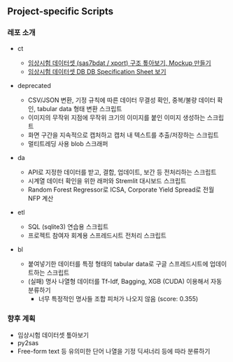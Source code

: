 ## Project-specific Scripts
### 레포 소개
* ct
   * [임상시험 데이터셋 (sas7bdat / xport) 구조 톺아보기, Mockup 만들기](https://github.com/yuninze/pub/blob/main/ct/dm.ipynb)
   * [임상시험 데이터셋 DB DB Specification Sheet 보기](https://github.com/yuninze/pub/blob/main/ct/dma.ipynb)

* deprecated
    * CSV/JSON 변환, 기정 규칙에 따른 데이터 무결성 확인, 중복/불량 데이터 확인, tabular data 형태 변환 스크립트
    * 이미지의 무작위 지점에 무작위 크기의 이미지를 붙인 이미지 생성하는 스크립트
    * 화면 구간을 지속적으로 캡처하고 캡처 내 텍스트를 추출/저장하는 스크립트
    * 멀티트레딩 사용 blob 스크래퍼

* da
    * API로 지정한 데이터를 받고, 결합, 업데이트, 보간 등 전처리하는 스크립트
    * 시계열 데이터 확인을 위한 래퍼와 Stremlit 대시보드 스크립트
    * Random Forest Regressor로 ICSA, Corporate Yield Spread로 전월 NFP 계산

* etl
    * SQL (sqlite3) 연습용 스크립트
    * 프로젝트 참여자 회계용 스프레드시트 전처리 스크립트

* bl
    * 붙여넣기한 데이터를 특정 형태의 tabular data로 구글 스프레드시트에 업데이트하는 스크립트
    * (실패) 명사 나열형 데이터를 Tf-Idf, Bagging, XGB (CUDA) 이용해서 자동 분류하기
      * 너무 특정적인 명사들 조합 피처가 나오지 않음 (score: 0.355)

### 향후 계획
* 임상시험 데이터셋 톺아보기
* py2sas
* Free-form text 등 유의미한 단어 나열을 기정 딕셔너리 등에 따라 분류하기
